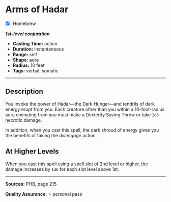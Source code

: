 # Arms of Hadar
- [x] Homebrew

***1st-level conjuration***
- **Casting Time:** action
- **Duration:** instantaneous
- **Range:** self
- **Shape:** aura
- **Radius:** 10 feet
- **Tags:** verbal, somatic

---

## Description
You invoke the power of Hadar&mdash;the Dark Hunger&mdash;and tendrils of dark energy erupt from you.
Each creature other than you within a 10-foot-radius aura eminating from you must make a Dexterity Saving Throw or take `2d6` necrotic damage.

In addition, when you cast this spell, the dark shroud of energy gives you the benefits of taking the *disengage* action.

## At Higher Levels
When you cast this spell using a spell slot of 2nd level or higher, the damage increases by `1d6` for each slot level above 1st.

---

**Sources:** PHB, page 215

**Quality Assurance:** :star: personal pass
